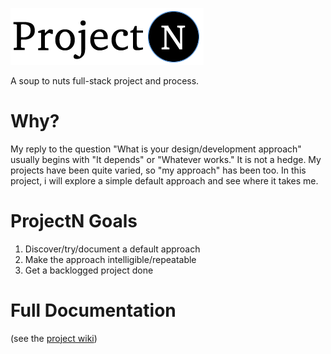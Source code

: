 ![projectN](images/ProjectN.png)

A soup to nuts full-stack project and process.

# Why?
My reply to the question "What is your design/development approach" usually begins with "It depends" or "Whatever works." It is not a hedge. My projects have been quite varied, so "my approach" has been too. In this project, i will explore a simple default approach and see where it takes me. 

# ProjectN Goals
1. Discover/try/document a default approach
2. Make the approach intelligible/repeatable
2. Get a backlogged project done

# Full Documentation
(see the [project wiki](/christianbriggs/ProjectN/wiki))